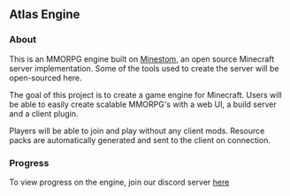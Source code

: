 ## Atlas Engine

### About
This is an MMORPG engine built on [Minestom](https://github.com/Minestom/Minestom), an open source Minecraft server implementation. Some of the tools used to create the server will be open-sourced here.

The goal of this project is to create a game engine for Minecraft. Users will be able to easily create scalable MMORPG's with a web UI, a build server and a client plugin.

Players will be able to join and play without any client mods. Resource packs are automatically generated and sent to the client on connection.

### Progress
To view progress on the engine, join our discord server [here](https://discord.com/invite/nwqKh4QWpy)
